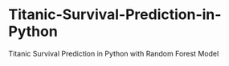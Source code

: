 # Titanic-Survival-Prediction-in-Python
Titanic Survival Prediction in Python with Random Forest Model
